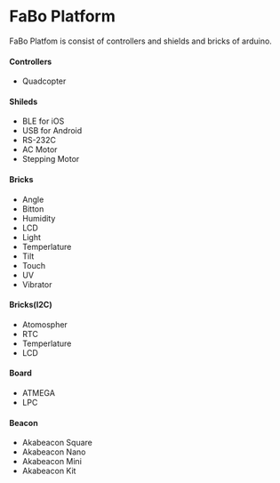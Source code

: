 # FaBo Platform

FaBo Platfom is consist of controllers and shields and bricks of arduino.

#### Controllers
- Quadcopter

#### Shileds
- BLE for iOS 
- USB for Android
- RS-232C
- AC Motor
- Stepping Motor
 
#### Bricks
- Angle
- Bitton
- Humidity
- LCD
- Light
- Temperlature
- Tilt
- Touch
- UV
- Vibrator

#### Bricks(I2C)
- Atomospher
- RTC
- Temperlature
- LCD

#### Board
- ATMEGA
- LPC

#### Beacon
- Akabeacon Square
- Akabeacon Nano
- Akabeacon Mini
- Akabeacon Kit
